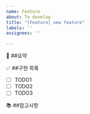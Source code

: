 ```yaml
---
name: Feature
about: To develop
title: "[Feature] new feature"
labels: ''
assignees: ''

---
```


:memo: ##요약
>  
  
:white_check_mark: ##구현 목록
- [ ] TODO1
- [ ] TODO2
- [ ] TODO3

:books: ##참고사항
